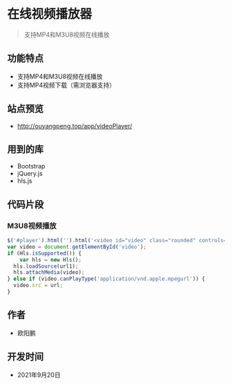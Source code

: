 # 在线视频播放器

> 支持MP4和M3U8视频在线播放

## 功能特点

* 支持MP4和M3U8视频在线播放
* 支持MP4视频下载（需浏览器支持）

## 站点预览

* http://ouyangpeng.top/app/videoPlayer/

## 用到的库

* Bootstrap
* jQuery.js
* hls.js

## 代码片段

### M3U8视频播放

```javascript
$('#player').html('').html('<video id="video" class="rounded" controls="controls" width="100%" src="' + url + '"></video>')
var video = document.getElementById('video');
if (Hls.isSupported()) {
    var hls = new Hls();
  hls.loadSource(url1);
  hls.attachMedia(video);
} else if (video.canPlayType('application/vnd.apple.mpegurl')) {
  video.src = url;
}
```

## 作者

* 欧阳鹏

## 开发时间

* 2021年9月20日
